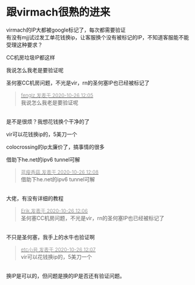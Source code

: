 # 跟virmach很熟的进来


virmach的IP大都被google标记了，每次都需要验证<br />
有没有mjj试过发工单花钱换ip，让客服换个没有被标记的IP，不知道客服能不能受理这种要求？

CC机房垃圾IP都这样

我说怎么我老是要验证呢

圣何塞CC机房问题，不光是vir，rn的圣何塞IP也已经被标记了

<div class="quote"><blockquote><font size="2"><a href="https://www.hostloc.com/forum.php?mod=redirect&amp;goto=findpost&amp;pid=9353397&amp;ptid=758532" target="_blank"><font color="#999999">fenglz 发表于 2020-10-26 12:05</font></a></font><br />
我说怎么我老是要验证呢</blockquote></div><br />
是不是很烦？我想花钱换个干净的了

vir可以花钱换ip的，5美刀一个

colocrossing的ip太廉价了，搞事情的很多

借助下he.net的ipv6 tunnel可解

<div class="quote"><blockquote><font size="2"><a href="https://www.hostloc.com/forum.php?mod=redirect&amp;goto=findpost&amp;pid=9353412&amp;ptid=758532" target="_blank"><font color="#999999">蓝瘦香菇 发表于 2020-10-26 12:08</font></a></font><br />
借助下he.net的ipv6 tunnel可解</blockquote></div><br />
大佬，有没有详细的教程

<div class="quote"><blockquote><font size="2"><a href="https://www.hostloc.com/forum.php?mod=redirect&amp;goto=findpost&amp;pid=9353403&amp;ptid=758532" target="_blank"><font color="#999999">Erik 发表于 2020-10-26 12:06</font></a></font><br />
圣何塞CC机房问题，不光是vir，rn的圣何塞IP也已经被标记了</blockquote></div><br />
不只是圣何塞，我手上的水牛也验证啊

<div class="quote"><blockquote><font size="2"><a href="https://www.hostloc.com/forum.php?mod=redirect&amp;goto=findpost&amp;pid=9353409&amp;ptid=758532" target="_blank"><font color="#999999">etc小号 发表于 2020-10-26 12:07</font></a></font><br />
vir可以花钱换ip的，5美刀一个</blockquote></div><br />
换IP是可以的，但问题是换的IP是否还有验证问题。
